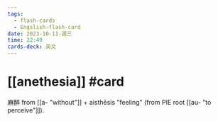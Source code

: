 ```yaml
---
tags:
  - flash-cards
  - Engslish-flash-card
date: 2023-10-11-週三
time: 22:49
cards-deck: 英文
---
```


# [[anethesia]] #card 
麻醉
from [[a- "without"]] + aisthēsis "feeling" (from PIE root [[au- "to perceive"]]). 

